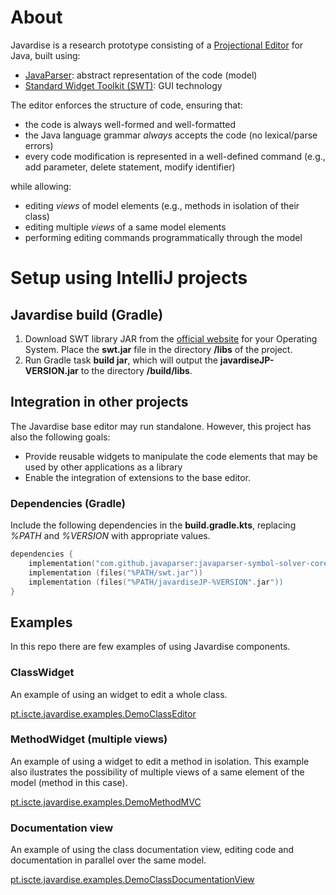 # About

Javardise is a research prototype consisting of a [Projectional Editor](https://en.wikipedia.org/wiki/Structure_editor) 
for Java, built using:
- [JavaParser](http://javaparser.org): abstract representation of the code (model)
- [Standard Widget Toolkit (SWT)](https://www.eclipse.org/swt): GUI technology

The editor enforces the structure of code, ensuring that:
- the code is always well-formed and well-formatted
- the Java language grammar *always* accepts the code (no lexical/parse errors)
- every code modification is represented in a well-defined 
command (e.g., add parameter, delete statement, modify identifier)

while allowing:
- editing *views* of model elements (e.g., methods in isolation of their class)
- editing multiple *views* of a same model elements
- performing editing commands programmatically through the model


# Setup using IntelliJ projects

## Javardise build (Gradle)
1. Download SWT library JAR from the [official website](https://download.eclipse.org/eclipse/downloads/drops4/R-4.25-202208311800/)
for your Operating System. Place the **swt.jar** file in the directory **/libs** of the project.
2. Run Gradle task **build jar**, which will output the **javardiseJP-VERSION.jar** to the directory **/build/libs**.


## Integration in other projects
The Javardise base editor may run standalone.  However, this project has also the following goals:
- Provide reusable widgets to manipulate the code elements that may be used by other applications as a library
- Enable the integration of extensions to the base editor.

### Dependencies (Gradle)
Include the following dependencies in the **build.gradle.kts**, replacing *%PATH* and *%VERSION* with appropriate values.

```kotlin
dependencies {
    implementation("com.github.javaparser:javaparser-symbol-solver-core:3.24.4")
    implementation (files("%PATH/swt.jar"))
    implementation (files("%PATH/javardiseJP-%VERSION".jar"))
}
```


## Examples
In this repo there are few examples of using Javardise components.

### ClassWidget
An example of using an widget to edit a whole class.

[pt.iscte.javardise.examples.DemoClassEditor](https://github.com/andre-santos-pt/JavardiseJP/blob/master/src/main/kotlin/pt/iscte/javardise/examples/DemoClassEditor.kt)

### MethodWidget (multiple views)
An example of using a widget to edit a method in isolation. This example also ilustrates the possibility of multiple views of a same element of the model (method in this case).

[pt.iscte.javardise.examples.DemoMethodMVC](https://github.com/andre-santos-pt/JavardiseJP/blob/master/src/main/kotlin/pt/iscte/javardise/examples/DemoMethodMVC.kt)


### Documentation view

An example of using the class documentation view, editing code and documentation in parallel over the same model.

[pt.iscte.javardise.examples.DemoClassDocumentationView](https://github.com/andre-santos-pt/JavardiseJP/blob/master/src/main/kotlin/pt/iscte/javardise/examples/DemoClassDocumentationView.kt)

